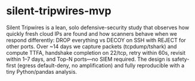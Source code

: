 # silent-tripwires-mvp
Silent Tripwires is a lean, solo defensive-security study that observes how quickly fresh cloud IPs are found and how scanners behave when we respond differently: DROP everything vs DECOY on SSH with REJECT for other ports. Over ~14 days we capture packets (tcpdump/tshark) and compute TTFA, handshake completion on 22/tcp, retry within 60s, revisit within 1–7 days, and Top-N ports—no SIEM required. The design is safety-first (egress default-deny, no amplification) and fully reproducible with a tiny Python/pandas analysis.
